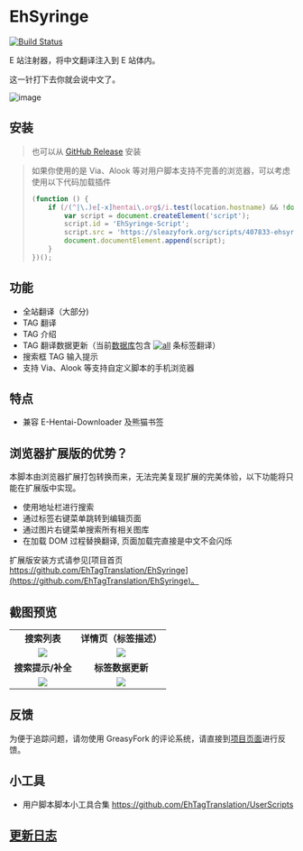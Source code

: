 <!-- 这个文件因为是用来做 GreasyFork 外链的简介的，所以不能用相对地址 -->

# EhSyringe

[![Build Status](https://github.com/EhTagTranslation/EhSyringe/workflows/build/badge.svg)](https://github.com/EhTagTranslation/EhSyringe/actions)

E 站注射器，将中文翻译注入到 E 站体内。

这一针打下去你就会说中文了。

![image](https://user-images.githubusercontent.com/5716100/62419351-be9d7400-b6b0-11e9-86d3-680436973176.png)

## 安装

> 也可以从 [GitHub Release](https://github.com/EhTagTranslation/EhSyringe/releases/latest/download/ehsyringe.user.js) 安装

> 如果你使用的是 Via、Alook 等对用户脚本支持不完善的浏览器，可以考虑使用以下代码加载插件
>
> ```js
> (function () {
>     if (/(^|\.)e[-x]hentai\.org$/i.test(location.hostname) && !document.getElementById('EhSyringe-Script')) {
>         var script = document.createElement('script');
>         script.id = 'EhSyringe-Script';
>         script.src = 'https://sleazyfork.org/scripts/407833-ehsyringe/code/EhSyringe.user.js';
>         document.documentElement.append(script);
>     }
> })();
> ```

## 功能

-   全站翻译（大部分)
-   TAG 翻译
-   TAG 介绍
-   TAG 翻译数据更新（当前[数据库](https://ehtt.vercel.app/list/all)包含 [![all](https://img.shields.io/endpoint?label=&color=brightgreen&url=https://ehtt.fly.dev/database/all/~badge)](https://ehtt.vercel.app/list/all) 条标签翻译）
-   搜索框 TAG 输入提示
-   支持 Via、Alook 等支持自定义脚本的手机浏览器

## 特点

-   兼容 E-Hentai-Downloader 及熊猫书签

## 浏览器扩展版的优势？

本脚本由浏览器扩展打包转换而来，无法完美复现扩展的完美体验，以下功能将只能在扩展版中实现。

-   使用地址栏进行搜索
-   通过标签右键菜单跳转到编辑页面
-   通过图片右键菜单搜索所有相关图库
-   在加载 DOM 过程替换翻译, 页面加载完直接是中文不会闪烁

扩展版安装方式请参见[项目首页 https://github.com/EhTagTranslation/EhSyringe](https://github.com/EhTagTranslation/EhSyringe)。

## 截图预览

<table style="font-weight: bold; text-align: center;">
    <tr>
        <td><strong>搜索列表</strong></td>
        <td><strong>详情页（标签描述）</strong></td>
    </tr>
    <tr>
        <td><img src="https://user-images.githubusercontent.com/13471233/110159103-356a9800-7e25-11eb-9335-233c051b3ea5.png"></td>
        <td><img src="https://user-images.githubusercontent.com/13471233/110159105-37345b80-7e25-11eb-89d6-a16ae2e8edd3.png"></td>
    </tr>
    <tr>
        <td><strong>搜索提示/补全</strong></td>
        <td><strong>标签数据更新</strong></td>
    </tr>
    <tr>
        <td><img src="https://user-images.githubusercontent.com/5716100/60812493-310b5900-a1c4-11e9-85f7-1d4212765156.gif"></td>
        <td><img src="https://user-images.githubusercontent.com/13471233/110159090-31d71100-7e25-11eb-9b48-71720eb319f2.gif"></td>
    </tr>
</table>

## 反馈

为便于追踪问题，请勿使用 GreasyFork 的评论系统，请直接到[项目页面](https://github.com/EhTagTranslation/EhSyringe/issues)进行反馈。

## 小工具

-   用户脚本脚本小工具合集 <https://github.com/EhTagTranslation/UserScripts>

## [更新日志](https://github.com/EhTagTranslation/EhSyringe/blob/master/CHANGELOG.md)
